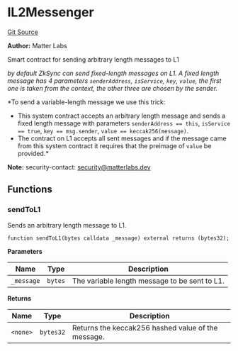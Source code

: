 # IL2Messenger
[Git Source](https://github.com/matter-labs/zksync-contracts/blob/c6e73735b89a4b474234f6471e326125c9069f15/contracts/l2-contracts/L2ContractHelper.sol)

**Author:**
Matter Labs

Smart contract for sending arbitrary length messages to L1

*by default ZkSync can send fixed-length messages on L1.
A fixed length message has 4 parameters `senderAddress`, `isService`, `key`, `value`,
the first one is taken from the context, the other three are chosen by the sender.*

*To send a variable-length message we use this trick:
- This system contract accepts an arbitrary length message and sends a fixed length message with
parameters `senderAddress == this`, `isService == true`, `key == msg.sender`, `value == keccak256(message)`.
- The contract on L1 accepts all sent messages and if the message came from this system contract
it requires that the preimage of `value` be provided.*

**Note:**
security-contact: security@matterlabs.dev


## Functions
### sendToL1

Sends an arbitrary length message to L1.


```solidity
function sendToL1(bytes calldata _message) external returns (bytes32);
```
**Parameters**

|Name|Type|Description|
|----|----|-----------|
|`_message`|`bytes`|The variable length message to be sent to L1.|

**Returns**

|Name|Type|Description|
|----|----|-----------|
|`<none>`|`bytes32`|Returns the keccak256 hashed value of the message.|


